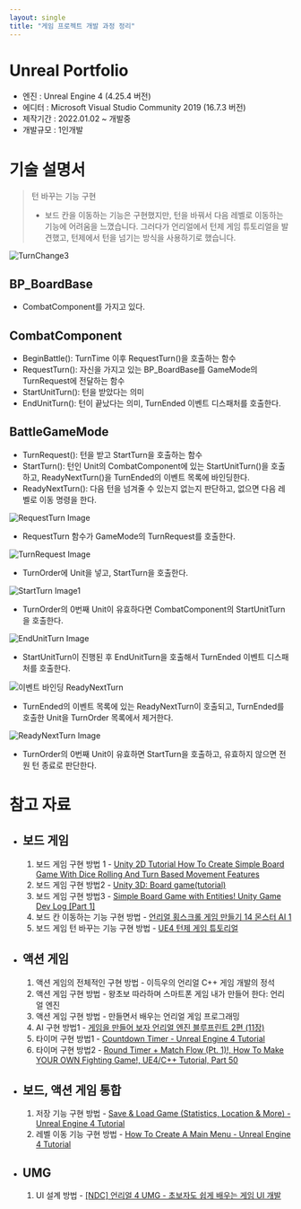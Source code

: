 ```yaml
---
layout: single
title: "게임 프로젝트 개발 과정 정리"
---
```


# Unreal Portfolio
 - 엔진 : Unreal Engine 4 (4.25.4 버전)
 - 에디터 : Microsoft Visual Studio Community 2019 (16.7.3 버전)
 - 제작기간 : 2022.01.02 ~ 개발중
 - 개발규모 : 1인개발



# 기술 설명서

> 턴 바꾸는 기능 구현
>
> *  보드 칸을 이동하는 기능은 구현했지만, 턴을 바꿔서 다음 레벨로 이동하는 기능에 어려움을 느꼈습니다. 그러다가 언리얼에서 턴제 게임 튜토리얼을 발견했고, 턴제에서 턴을 넘기는 방식을 사용하기로 했습니다.

![TurnChange3](../images/2022-04-27-Myfirstproject/TurnChange3.png)




## BP_BoardBase

* CombatComponent를 가지고 있다.



## CombatComponent

* BeginBattle(): TurnTime 이후 RequestTurn()을 호출하는 함수
* RequestTurn(): 자신을 가지고 있는 BP_BoardBase를 GameMode의 TurnRequest에 전달하는 함수
* StartUnitTurn(): 턴을 받았다는 의미
* EndUnitTurn(): 턴이 끝났다는 의미, TurnEnded 이벤트 디스패처를 호출한다.



##  BattleGameMode

* TurnRequest(): 턴을 받고 StartTurn을 호출하는 함수
* StartTurn(): 턴인 Unit의 CombatComponent에 있는 StartUnitTurn()을 호출하고, ReadyNextTurn()을 TurnEnded의 이벤트 목록에 바인딩한다.
* ReadyNextTurn(): 다음 턴을 넘겨줄 수 있는지 없는지 판단하고, 없으면 다음 레벨로 이동 명령을 한다.



![RequestTurn Image](../images/2022-04-27-Myfirstproject/RequestTurn%20Image.png)

- RequestTurn 함수가 GameMode의 TurnRequest를 호출한다.



![TurnRequest Image](../images/2022-04-27-Myfirstproject/TurnRequest%20Image.png)

- TurnOrder에 Unit을 넣고, StartTurn을 호출한다.



![StartTurn Image1](../images/2022-04-27-Myfirstproject/StartTurn%20Image1.png)

- TurnOrder의 0번째 Unit이 유효하다면 CombatComponent의 StartUnitTurn을 호출한다.



![EndUnitTurn Image](../images/2022-04-27-Myfirstproject/EndUnitTurn%20Image.png)

* StartUnitTurn이 진행된 후 EndUnitTurn을 호출해서 TurnEnded 이벤트 디스패처를 호출한다.



![이벤트 바인딩 ReadyNextTurn](../images/2022-04-27-Myfirstproject/%EC%9D%B4%EB%B2%A4%ED%8A%B8%20%EB%B0%94%EC%9D%B8%EB%94%A9%20ReadyNextTurn.png)

* TurnEnded의 이벤트 목록에 있는 ReadyNextTurn이 호출되고, TurnEnded를 호출한 Unit을 TurnOrder 목록에서 제거한다.



![ReadyNextTurn Image](../images/2022-04-27-Myfirstproject/ReadyNextTurn%20Image.png)

* TurnOrder의 0번째 Unit이 유효하면 StartTurn을 호출하고, 유효하지 않으면 전원 턴 종료로 판단한다.



# 참고 자료

* ## 보드 게임
  1. 보드 게임 구현 방법 1 - [Unity 2D Tutorial How To Create Simple Board Game With Dice Rolling And Turn Based Movement Features](https://youtu.be/W8ielU8iURI)
  2. 보드 게임 구현 방법2 - [Unity 3D: Board game(tutorial)](https://youtube.com/playlist?list=PLDcwWgfSSwTgIgtBkSn3lSFjzJQOxbr5E)
  3. 보드 게임 구현 방법3 - [Simple Board Game with Entities! Unity Game Dev Log [Part 1]](https://youtu.be/lW4cpcFHMRM)
  4. 보드 칸 이동하는 기능 구현 방법 - [언리얼 횡스크롤 게임 만들기 14 몬스터 AI 1](https://youtu.be/iJmPx_jqAN8)
  5. 보드 게임 턴 바꾸는 기능 구현 방법 - [UE4 턴제 게임 튜토리얼](https://youtube.com/playlist?list=PLjs_xf1mPQQN-uFdvbjNT06LIDAIvZGaj)


* ## 액션 게임
  1. 액션 게임의 전체적인 구현 방법 - 이득우의 언리얼 C++ 게임 개발의 정석
  2. 액션 게임 구현 방법 - 왕초보 따라하며 스마트폰 게임 내가 만들어 한다: 언리얼 엔진
  3. 액션 게임 구현 방법 - 만들면서 배우는 언리얼 게임 프로그래밍
  4. AI 구현 방법1 - [게임을 만들어 보자 언리얼 엔진 블루프린트 2편 (11장)](https://youtu.be/CfBTSi8AQCg?t=958)
  5. 타이머 구현 방법1 - [Countdown Timer - Unreal Engine 4 Tutorial](https://youtu.be/nHK97x6ILYo)
  6. 타이머 구현 방법2 - [Round Timer + Match Flow (Pt. 1)!,  How To Make YOUR OWN Fighting Game!,  UE4/C++ Tutorial, Part 50](https://youtu.be/-zDJJjN_urA)

* ## 보드, 액션 게임 통합
  1. 저장 기능 구현 방법 - [Save & Load Game (Statistics, Location & More) - Unreal Engine 4 Tutorial](https://youtu.be/coPqS4eTphM)
  2. 레벨 이동 기능 구현 방법 - [How To Create A Main Menu - Unreal Engine 4 Tutorial](https://youtu.be/K1vVbwMJCTQ})

* ## UMG
  1. UI 설계 방법 - [[NDC] 언리얼 4 UMG - 초보자도 쉽게 배우는 게임 UI 개발](https://youtu.be/G-ZzeNsOcVA)
